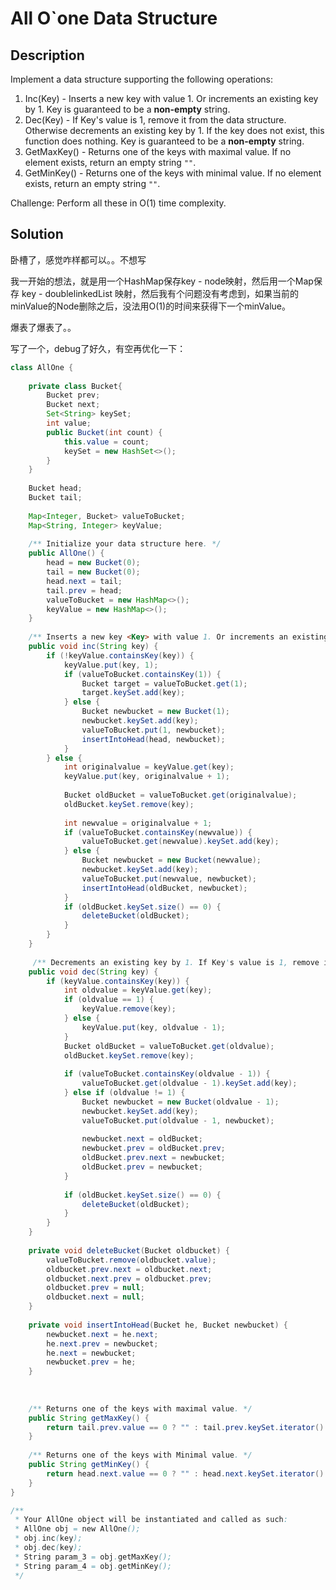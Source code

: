 # All O\`one Data Structure

## Description

Implement a data structure supporting the following operations:

1. Inc\(Key\) - Inserts a new key with value 1. Or increments an existing key by 1. Key is guaranteed to be a **non-empty** string.
2. Dec\(Key\) - If Key's value is 1, remove it from the data structure. Otherwise decrements an existing key by 1. If the key does not exist, this function does nothing. Key is guaranteed to be a **non-empty** string.
3. GetMaxKey\(\) - Returns one of the keys with maximal value. If no element exists, return an empty string `""`.
4. GetMinKey\(\) - Returns one of the keys with minimal value. If no element exists, return an empty string `""`.

Challenge: Perform all these in O\(1\) time complexity.

## Solution

卧槽了，感觉咋样都可以。。不想写

我一开始的想法，就是用一个HashMap保存key - node映射，然后用一个Map保存 key - doublelinkedList 映射，然后我有个问题没有考虑到，如果当前的minValue的Node删除之后，没法用O\(1\)的时间来获得下一个minValue。

爆表了爆表了。。

写了一个，debug了好久，有空再优化一下：

```java
class AllOne {
 
    private class Bucket{
        Bucket prev;
        Bucket next;
        Set<String> keySet;
        int value;
        public Bucket(int count) {
            this.value = count;
            keySet = new HashSet<>();
        }
    }
    
    Bucket head;
    Bucket tail;
    
    Map<Integer, Bucket> valueToBucket;
    Map<String, Integer> keyValue;
    
    /** Initialize your data structure here. */
    public AllOne() {
        head = new Bucket(0);
        tail = new Bucket(0);
        head.next = tail;
        tail.prev = head;
        valueToBucket = new HashMap<>();
        keyValue = new HashMap<>();  
    }
    
    /** Inserts a new key <Key> with value 1. Or increments an existing key by 1. */
    public void inc(String key) {
        if (!keyValue.containsKey(key)) {
            keyValue.put(key, 1);
            if (valueToBucket.containsKey(1)) {
                Bucket target = valueToBucket.get(1);
                target.keySet.add(key);
            } else {
                Bucket newbucket = new Bucket(1);
                newbucket.keySet.add(key);
                valueToBucket.put(1, newbucket);
                insertIntoHead(head, newbucket);
            }
        } else {
            int originalvalue = keyValue.get(key);
            keyValue.put(key, originalvalue + 1);
            
            Bucket oldBucket = valueToBucket.get(originalvalue);
            oldBucket.keySet.remove(key);
           
            int newvalue = originalvalue + 1;
            if (valueToBucket.containsKey(newvalue)) {
                valueToBucket.get(newvalue).keySet.add(key);
            } else {
                Bucket newbucket = new Bucket(newvalue);
                newbucket.keySet.add(key);
                valueToBucket.put(newvalue, newbucket);
                insertIntoHead(oldBucket, newbucket);
            } 
            if (oldBucket.keySet.size() == 0) {
                deleteBucket(oldBucket);
            }
        }
    }
    
     /** Decrements an existing key by 1. If Key's value is 1, remove it from the data structure. */
    public void dec(String key) {
        if (keyValue.containsKey(key)) {
            int oldvalue = keyValue.get(key);
            if (oldvalue == 1) {
                keyValue.remove(key);
            } else {
                keyValue.put(key, oldvalue - 1);
            }
            Bucket oldBucket = valueToBucket.get(oldvalue);
            oldBucket.keySet.remove(key);
             
            if (valueToBucket.containsKey(oldvalue - 1)) {
                valueToBucket.get(oldvalue - 1).keySet.add(key);
            } else if (oldvalue != 1) {
                Bucket newbucket = new Bucket(oldvalue - 1);
                newbucket.keySet.add(key);
                valueToBucket.put(oldvalue - 1, newbucket);
                
                newbucket.next = oldBucket;
                newbucket.prev = oldBucket.prev;
                oldBucket.prev.next = newbucket;
                oldBucket.prev = newbucket;
            }
            
            if (oldBucket.keySet.size() == 0) {
                deleteBucket(oldBucket);
            }
        }
    }
    
    private void deleteBucket(Bucket oldbucket) {
        valueToBucket.remove(oldbucket.value);
        oldbucket.prev.next = oldbucket.next;
        oldbucket.next.prev = oldbucket.prev;
        oldbucket.prev = null;
        oldbucket.next = null;
    }
    
    private void insertIntoHead(Bucket he, Bucket newbucket) {
        newbucket.next = he.next;
        he.next.prev = newbucket;
        he.next = newbucket;
        newbucket.prev = he;
    }
    
   
    
    /** Returns one of the keys with maximal value. */
    public String getMaxKey() {
        return tail.prev.value == 0 ? "" : tail.prev.keySet.iterator().next();
    }
    
    /** Returns one of the keys with Minimal value. */
    public String getMinKey() {
        return head.next.value == 0 ? "" : head.next.keySet.iterator().next();
    }
}

/**
 * Your AllOne object will be instantiated and called as such:
 * AllOne obj = new AllOne();
 * obj.inc(key);
 * obj.dec(key);
 * String param_3 = obj.getMaxKey();
 * String param_4 = obj.getMinKey();
 */
```



